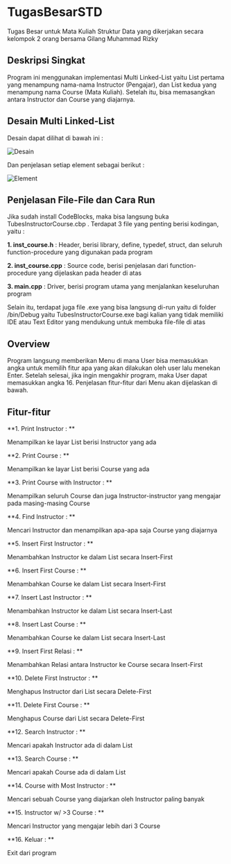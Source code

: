 # TugasBesarSTD
Tugas Besar untuk Mata Kuliah Struktur Data yang dikerjakan secara kelompok 2 orang bersama Gilang Muhammad Rizky

## Deskripsi Singkat
Program ini menggunakan implementasi Multi Linked-List yaitu List pertama yang menampung nama-nama Instructor (Pengajar), dan List kedua yang menampung nama Course (Mata Kuliah). Setelah itu, bisa memasangkan antara Instructor dan Course yang diajarnya.

## Desain Multi Linked-List
Desain dapat dilihat di bawah ini : 

![Desain](https://drive.google.com/uc?id=1AT0awbT0aP8JOlCkhVjTddQ8z1LkR3OM)

Dan penjelasan setiap element sebagai berikut :

![Element](https://drive.google.com/uc?id=1g9p6ziLaq2EIVMmxCY0oVmU_5vkpZ6Nx)


## Penjelasan File-File dan Cara Run
Jika sudah install CodeBlocks, maka bisa langsung buka TubesInstructorCourse.cbp . Terdapat 3 file yang penting berisi kodingan, yaitu :

**1. inst_course.h**    : Header, berisi library, define, typedef, struct, dan seluruh function-procedure yang digunakan pada program

**2. inst_course.cpp**  : Source code, berisi penjelasan dari function-procedure yang dijelaskan pada header di atas

**3. main.cpp**         : Driver, berisi program utama yang menjalankan keseluruhan program

Selain itu, terdapat juga file .exe yang bisa langsung di-run yaitu di folder /bin/Debug yaitu TubesInstructorCourse.exe bagi kalian yang tidak memiliki IDE atau Text Editor yang mendukung untuk membuka file-file di atas

## Overview
Program langsung memberikan Menu di mana User bisa memasukkan angka untuk memilih fitur apa yang akan dilakukan oleh user lalu menekan Enter. Setelah selesai, jika ingin mengakhir program, maka User dapat memasukkan angka 16. Penjelasan fitur-fitur dari Menu akan dijelaskan di bawah.

## Fitur-fitur
**1. Print Instructor               : ** 

Menampilkan ke layar List berisi Instructor yang ada


**2. Print Course                   : **

Menampilkan ke layar List berisi Course yang ada


**3. Print Course with Instructor   : **

Menampilkan seluruh Course dan juga Instructor-instructor yang mengajar pada masing-masing Course


**4. Find Instructor                : **

Mencari Instructor dan menampilkan apa-apa saja Course yang diajarnya


**5. Insert First Instructor        : **

Menambahkan Instructor ke dalam List secara Insert-First


**6. Insert First Course            : **

Menambahkan Course ke dalam List secara Insert-First


**7. Insert Last Instructor         : **

Menambahkan Instructor ke dalam List secara Insert-Last


**8. Insert Last Course             : **

Menambahkan Course ke dalam List secara Insert-Last


**9. Insert First Relasi            : **

Menambahkan Relasi antara Instructor ke Course secara Insert-First


**10. Delete First Instructor       : **

Menghapus Instructor dari List secara Delete-First


**11. Delete First Course           : **

Menghapus Course dari List secara Delete-First


**12. Search Instructor             : **

Mencari apakah Instructor ada di dalam List


**13. Search Course                 : **

Mencari apakah Course ada di dalam List


**14. Course with Most Instructor   : **

Mencari sebuah Course yang diajarkan oleh Instructor paling banyak


**15. Instructor w/ >3 Course       : **

Mencari Instructor yang mengajar lebih dari 3 Course


**16. Keluar                        : **

Exit dari program

